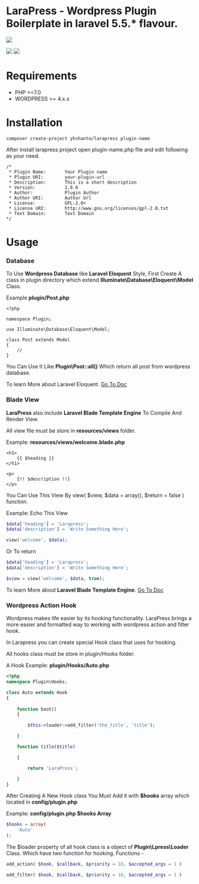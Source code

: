 # LaraPress - Wordpress Plugin Boilerplate in laravel 5.5.* flavour.

![](https://i.imgur.com/Xfxbbkc.png)

![](https://img.shields.io/badge/stable-v1.1-brightgreen.svg) ![](https://img.shields.io/badge/license-MIT-%2346897A.svg)

# Requirements

- PHP >=7.0
- WORDPRESS >= 4.x.x

# Installation

```
composer create-project yhshanto/larapress plugin-name
```

After install larapress project open plugin-name.php file and edit following as your need.

```
/*
 * Plugin Name:       Your Plugin name
 * Plugin URI:        your-plugin-url
 * Description:       This is a short description
 * Version:           1.0.0
 * Author:            Plugin Author
 * Author URI:        Author Url
 * License:           GPL-2.0+
 * License URI:       http://www.gnu.org/licenses/gpl-2.0.txt
 * Text Domain:       Text Domain
*/
```

# Usage

### Database

To Use **Wordpress Database** like **Laravel Eloquent** Style, First Create A class in plugin directory which extend **Illuminate\Database\Eloquent\Model** Class.

Example **plugin/Post.php**

    <?php
    
    namespace Plugin;
    
    use Illuminate\Database\Eloquent\Model;
    
    class Post extends Model
    {
        //
    }

You Can Use It Like **Plugin\Post::all()** Which return all post from wordpress database.

To learn More about Laravel Eloquent. [Go To Doc](https://laravel.com/docs/5.5/eloquent "Go To Doc")

### Blade View

**LaraPress** also include **Laravel Blade Template Engine** To Compile And Render View.

All view file must be store in **resources/views** folder.

Example: **resources/views/welcome.blade.php**

    <h1>
    	{{ $heading }}
    </h1>
    
    <p>
    	{!! $description !!}
    </p>

You Can Use This View By view( $view, $data = array(), $return = false ) function.

Example: Echo This View
```php
$data['heading'] = 'Larapress';
$data['description'] = 'Write Something Here';

view('welcome', $data);
```
Or To return

```php
$data['heading'] = 'Larapress';
$data['description'] = 'Write Something Here';

$view = view('welcome', $data, true);
```
To learn More about **Laravel Blade Template Engine**. [Go To Doc](https://laravel.com/docs/5.5/blade "Go To Doc")

### Wordpress Action Hook

Wordpress makes life easier by its hooking functionality. LaraPress brings a more easier and formatted way to working with wordpress action and filter hook.

In Larapress you can create special Hook class that uses for hooking.

All hooks class must be store in plugin/Hooks folder.

A Hook Example: **plugin/Hooks/Auto.php**

```php
<?php
namespace Plugin\Hooks;

class Auto extends Hook
{
	
	function boot()
	{

		$this->loader->add_filter('the_title', 'title');

	}

	function title($title)

	{

		return 'LaraPress';

	}
}
```
After Creating A New Hook class You Must Add it with **$hooks** array which located in **config/plugin.php**

Example: **config/plugin.php $hooks Array**

```php
$hooks = array(
	'Auto'
);
```
The $loader property of all hook class is a object of **Plugin\Lpress\Loader** Class. Which have two function for hooking. Functions - 

```php
add_action( $hook, $callback, $priority = 10, $accepted_args = 1 )
```

```php
add_filter( $hook, $callback, $priority = 10, $accepted_args = 1 )
```